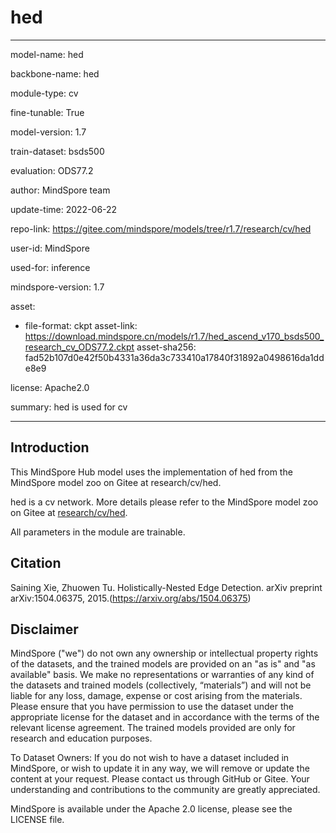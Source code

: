 # hed

---

model-name: hed

backbone-name: hed

module-type: cv

fine-tunable: True

model-version: 1.7

train-dataset: bsds500

evaluation: ODS77.2

author: MindSpore team

update-time: 2022-06-22

repo-link: <https://gitee.com/mindspore/models/tree/r1.7/research/cv/hed>

user-id: MindSpore

used-for: inference

mindspore-version: 1.7

asset:

-
    file-format: ckpt
    asset-link: <https://download.mindspore.cn/models/r1.7/hed_ascend_v170_bsds500_research_cv_ODS77.2.ckpt>
    asset-sha256: fad52b107d0e42f50b4331a36da3c733410a17840f31892a0498616da1dde8e9

license: Apache2.0

summary: hed is used for cv

---

## Introduction

This MindSpore Hub model uses the implementation of hed from the MindSpore model zoo on Gitee at research/cv/hed.

hed is a cv network. More details please refer to the MindSpore model zoo on Gitee at [research/cv/hed](https://gitee.com/mindspore/models/blob/r1.7/research/cv/hed/README.md).

All parameters in the module are trainable.

## Citation

Saining Xie, Zhuowen Tu. Holistically-Nested Edge Detection. arXiv preprint arXiv:1504.06375, 2015.(https://arxiv.org/abs/1504.06375)

## Disclaimer

MindSpore ("we") do not own any ownership or intellectual property rights of the datasets, and the trained models are provided on an "as is" and "as available" basis. We make no representations or warranties of any kind of the datasets and trained models (collectively, “materials”) and will not be liable for any loss, damage, expense or cost arising from the materials. Please ensure that you have permission to use the dataset under the appropriate license for the dataset and in accordance with the terms of the relevant license agreement. The trained models provided are only for research and education purposes.

To Dataset Owners: If you do not wish to have a dataset included in MindSpore, or wish to update it in any way, we will remove or update the content at your request. Please contact us through GitHub or Gitee. Your understanding and contributions to the community are greatly appreciated.

MindSpore is available under the Apache 2.0 license, please see the LICENSE file.
